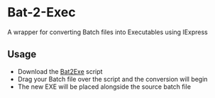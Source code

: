 # Bat-2-Exec
A wrapper for converting Batch files into Executables using IExpress 

## Usage
* Download the [Bat2Exe]() script
* Drag your Batch file over the script and the conversion will begin 
* The new EXE will be placed alongside the source batch file 
